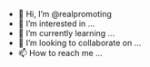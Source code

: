 - 👋 Hi, I’m @realpromoting
- 👀 I’m interested in ...
- 🌱 I’m currently learning ...
- 💞️ I’m looking to collaborate on ...
- 📫 How to reach me ...

<!---
realpromoting/realpromoting is a ✨ special ✨ repository because its `README.md` (this file) appears on your GitHub profile.
You can click the Preview link to take a look at your changes.
--->
